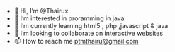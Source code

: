 - 👋 Hi, I’m @Thairux
- 👀 I’m interested in proramming in java
- 🌱 I’m currently learning html5 , php ,javascript & java
- 💞️ I’m looking to collaborate on interactive websites 
- 📫 How to reach me ptmthairu@gmail.com

<!---
Thairux/Thairux is a ✨ special ✨ repository because its `README.md` (this file) appears on your GitHub profile.
You can click the Preview link to take a look at your changes.
--->

